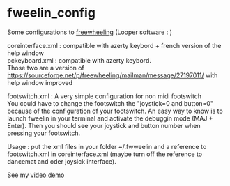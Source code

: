 # fweelin_config
Some configurations to [freewheeling](https://github.com/free-wheeling/freewheeling) (Looper software : )


coreinterface.xml : compatible with azerty keybord + french version of the help window  
pckeyboard.xml : compatible with azerty keybord.  
Those two are a version of https://sourceforge.net/p/freewheeling/mailman/message/27197011/ with help window improved

footswitch.xml : A very simple configuration for non midi footswitch  
You could have to change the footswitch the "joystick=0 and button=0" because of the configuration of your footswitch. An easy way to know is to launch fweelin in your terminal and activate the debuggin mode (MAJ + Enter). Then you should see your joystick and button number when pressing your footswitch.

Usage : put the xml files in your folder ~/.fwweelin and a reference to footswitch.xml in coreinterface.xml (maybe turn off the reference to dancemat and oder joysick interface).

See my [video demo](https://www.youtube.com/watch?v=GuMLe-jBf4I) 
